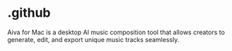 # .github
Aiva for Mac is a desktop AI music composition tool that allows creators to generate, edit, and export unique music tracks seamlessly.
